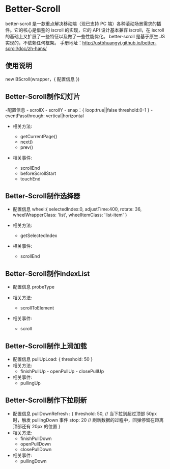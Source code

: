 # Better-Scroll
better-scroll 是一款重点解决移动端（现已支持 PC 端）各种滚动场景需求的插件。它的核心是借鉴的 iscroll 的实现，它的 API 设计基本兼容 iscroll，在 iscroll 的基础上又扩展了一些特征以及做了一些性能优化。
better-scroll 是基于原生 JS 实现的，不依赖任何框架。	
手册地址：http://ustbhuangyi.github.io/better-scroll/doc/zh-hans/
## 使用说明
new BScroll(wrapper，{
		配置信息
	})

## Better-Scroll制作幻灯片
-配置信息
    - scrollX
    - scrollY
    - snap：{
        loop:true||false
        threshold:0-1
    }
    - eventPassthrough: vertical|horizontal

- 相关方法:
	- getCurrentPage()
	- next()
	- prev()

- 相关事件:
	- scrollEnd
	- beforeScrollStart
	- touchEnd

## Better-Scroll制作选择器
- 配置信息
	wheel:{
		selectedIndex:0,
		adjustTime:400,
		rotate: 36,
		wheelWrapperClass: 'list',
  		wheelItemClass: 'list-item'
	}

- 相关方法:
	- getSelectedIndex

- 相关事件:
	- scrollEnd

## Better-Scroll制作indexList
- 配置信息
	probeType

- 相关方法:
	- scrollToElement

- 相关事件:
	- scroll

## Better-Scroll制作上滑加载
- 配置信息
    pullUpLoad: {
        threshold: 50
    }
- 相关方法:
	- finishPullUp
            - openPullUp
            - closePullUp
- 相关事件:
	- pullingUp

## Better-Scroll制作下拉刷新
- 配置信息
    pullDownRefresh : {
        threshold: 50, // 当下拉到超过顶部 50px 时，触发 pullingDown 事件
        stop: 20 // 刷新数据的过程中，回弹停留在距离顶部还有 20px 的位置
    }
- 相关方法:
	- finishPullDown
	- openPullDown
	- closePullDown
- 相关事件:
	- pullingDown

